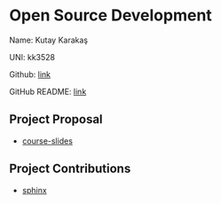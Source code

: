 # Open Source Development

Name: Kutay Karakaş

UNI: kk3528

Github: [link](https://github.com/kkarakas)

GitHub README: [link](https://github.com/kkarakas/kkarakas/blob/main/README.md)
## Project Proposal
- [course-slides](./projects/python/course-slides.md)

## Project Contributions
- [sphinx](./projects/python/sphinx.md)
